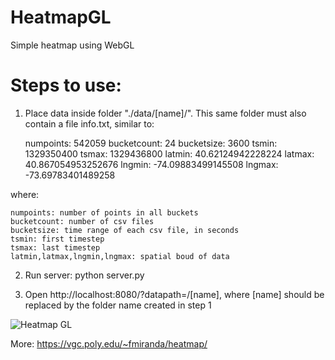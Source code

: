 # HeatmapGL
Simple heatmap using WebGL

# Steps to use:
1. Place data inside folder "./data/[name]/". This same folder must also contain a file info.txt, similar to:


    numpoints: 542059
    bucketcount: 24
    bucketsize: 3600
    tsmin: 1329350400
    tsmax: 1329436800
    latmin: 40.62124942228224
    latmax: 40.867054953252676
    lngmin: -74.09883499145508
    lngmax: -73.69783401489258


where:


	numpoints: number of points in all buckets
	bucketcount: number of csv files
	bucketsize: time range of each csv file, in seconds
	tsmin: first timestep
	tsmax: last timestep
	latmin,latmax,lngmin,lngmax: spatial boud of data


2. Run server:
	python server.py

3. Open http://localhost:8080/?datapath=/[name], where [name] should be replaced by the folder name created in step 1

![Heatmap GL](https://vgc.poly.edu/~fmiranda/heatmap/heatmap-teaser.png)

More: https://vgc.poly.edu/~fmiranda/heatmap/

